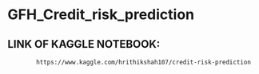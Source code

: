# GFH_Credit_risk_prediction

## LINK OF KAGGLE NOTEBOOK:

            https://www.kaggle.com/hrithikshah107/credit-risk-prediction
